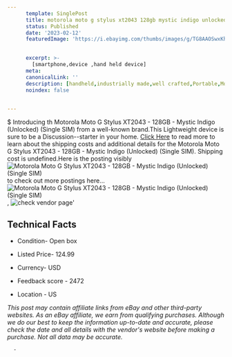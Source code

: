 ```yaml
---
      template: SinglePost
      title: motorola moto g stylus xt2043 128gb mystic indigo unlocked single sim 
      status: Published
      date: '2023-02-12'
      featuredImage: 'https://i.ebayimg.com/thumbs/images/g/TG8AAOSwxKheWUDm/s-l225.jpg'
       

      excerpt: >-
        [smartphone,device ,hand held device]
      meta:
      canonicalLink: ''
      description: [handheld,industrially made,well crafted,Portable,Mobile,Compact,Convenient,Lightweight,Maneuverable,Man-portable,Miniature,Carriable,Hand-held,Light,Holdable,Transportable,Mobile device,Pocket-sized,On-the-go,Wireless,Cordless,Compact size,Convenient size, smartphone,device ,hand held device]
      noindex: false
      

---
```

$
      Introducing th Motorola Moto G Stylus XT2043 - 128GB - Mystic Indigo (Unlocked) (Single SIM) from a well-known brand.This Lightweight device  is sure to be a Discussion--starter in your home. [Click Here](https://www.ebay.com/itm/284961370789?hash=item42590572a5%3Ag%3ATG8AAOSwxKheWUDm&amdata=enc%3AAQAHAAAA4Gbc%2FV80lQ6B8ihV8dlix%2B6v35GnKuEufIMfF5yE8O3EDosm%2FOv4ZaAPAwndK8xBPSvGRXDPt4wv7a6cOunRW22C4vFw3X6zyAc7TfCE%2B2GXdv%2B72FlwRFwLpPxdWHNm%2BwXF64PwNDzKny6JzW4u5w7bEA8QD2klAC2Ow9U9%2FO3n6nWy4znKMGV2eLspz1DIBQ%2Bm7ep9dvA5rBW51B%2Bx9eTSs0y5%2FoorTah8ClzIqMp3FxXw%2BGLkgGopr3ninkIkGpU%2Bla8xApGF%2FwxTpZDjwDnpr6bI%2BcNdx9iKnkUUDu6o&mkevt=1&mkcid=1&mkrid=711-53200-19255-0&campid=%253CePNCampaignId%253E&customid=%253CreferenceId%253E&toolid=10049) to read more to learn about the shipping costs and additional details for the Motorola Moto G Stylus XT2043 - 128GB - Mystic Indigo (Unlocked) (Single SIM). Shipping cost is undefined.Here is the posting visibly ![Motorola Moto G Stylus XT2043 - 128GB - Mystic Indigo (Unlocked) (Single SIM)](https://i.ebayimg.com/thumbs/images/g/TG8AAOSwxKheWUDm/s-l225.jpg) to check out more postings here... ![Motorola Moto G Stylus XT2043 - 128GB - Mystic Indigo (Unlocked) (Single SIM)](https://i.ebayimg.com/images/g/TG8AAOSwxKheWUDm/s-l225.jpg), ![check vendor page]()'

      

 ## Technical Facts 



     
      

 - Condition- Open box 


      

 - Listed Price- 124.99 


      

 - Currency- USD 


      

 - Feedback score - 2472 


      

 - Location - US 


      
      

 *_This post may contain affiliate links from eBay and other third-party websites. As an eBay affiliate, we earn from qualifying purchases. Although we do our best to keep the information up-to-date and accurate, please check the date and all details with the vendor's website before making a purchase. Not all data may be accurate._*




      -
